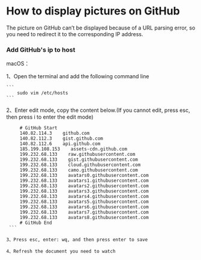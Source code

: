 # How to display pictures on GitHub

The picture on GitHub can’t be displayed because of a URL parsing error, so you need to redirect it to the corresponding IP address.


### Add GitHub's ip to host


macOS：

1、Open the terminal and add the following command line  

    ```
        sudo vim /etc/hosts
    ```
    
2、Enter edit mode, copy the content below.(If you cannot edit, press esc, then press i to enter the edit mode)  

   ```
        # GitHub Start
        140.82.114.3    github.com
        140.82.112.3    gist.github.com
        140.82.112.6    api.github.com
        185.199.108.153    assets-cdn.github.com
        199.232.68.133    raw.githubusercontent.com
        199.232.68.133    gist.githubusercontent.com
        199.232.68.133    cloud.githubusercontent.com
        199.232.68.133    camo.githubusercontent.com
        199.232.68.133    avatars0.githubusercontent.com
        199.232.68.133    avatars1.githubusercontent.com
        199.232.68.133    avatars2.githubusercontent.com
        199.232.68.133    avatars3.githubusercontent.com
        199.232.68.133    avatars4.githubusercontent.com
        199.232.68.133    avatars5.githubusercontent.com
        199.232.68.133    avatars6.githubusercontent.com
        199.232.68.133    avatars7.githubusercontent.com
        199.232.68.133    avatars8.githubusercontent.com
        # GitHub End
    ```
    
3、Press esc, enter: wq, and then press enter to save  

4、Refresh the document you need to watch  




